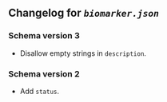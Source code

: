 ## Changelog for *`biomarker.json`*

### Schema version 3

* Disallow empty strings in `description`.

### Schema version 2

* Add `status`.
